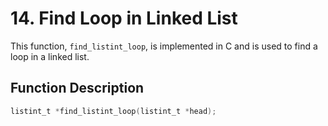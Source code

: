 # 14. Find Loop in Linked List

This function, `find_listint_loop`, is implemented in C and is used to find a loop in a linked list.

## Function Description

```c
listint_t *find_listint_loop(listint_t *head);
